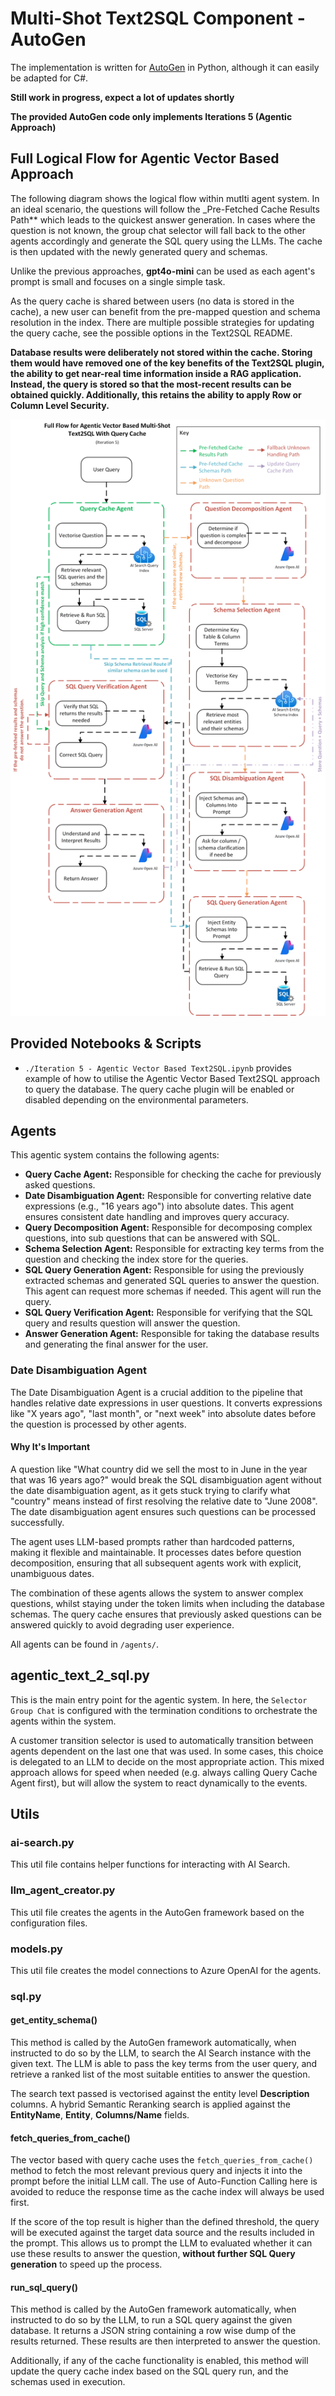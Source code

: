 # Multi-Shot Text2SQL Component - AutoGen

The implementation is written for [AutoGen](https://github.com/microsoft/autogen) in Python, although it can easily be adapted for C#.

**Still work in progress, expect a lot of updates shortly**

**The provided AutoGen code only implements Iterations 5 (Agentic Approach)**

## Full Logical Flow for Agentic Vector Based Approach

The following diagram shows the logical flow within mutlti agent system. In an ideal scenario, the questions will follow the _Pre-Fetched Cache Results Path** which leads to the quickest answer generation. In cases where the question is not known, the group chat selector  will fall back to the other agents accordingly and generate the SQL query using the LLMs. The cache is then updated with the newly generated query and schemas.

Unlike the previous approaches, **gpt4o-mini** can be used as each agent's prompt is small and focuses on a single simple task.

As the query cache is shared between users (no data is stored in the cache), a new user can benefit from the pre-mapped question and schema resolution in the index. There are multiple possible strategies for updating the query cache, see the possible options in the Text2SQL README.

**Database results were deliberately not stored within the cache. Storing them would have removed one of the key benefits of the Text2SQL plugin, the ability to get near-real time information inside a RAG application. Instead, the query is stored so that the most-recent results can be obtained quickly. Additionally, this retains the ability to apply Row or Column Level Security.**

![Vector Based with Query Cache Logical Flow.](../images/Agentic%20Text2SQL%20Query%20Cache.png "Agentic Vector Based with Query Cache Logical Flow")

## Provided Notebooks & Scripts

- `./Iteration 5 - Agentic Vector Based Text2SQL.ipynb` provides example of how to utilise the Agentic Vector Based Text2SQL approach to query the database. The query cache plugin will be enabled or disabled depending on the environmental parameters.

## Agents

This agentic system contains the following agents:

- **Query Cache Agent:** Responsible for checking the cache for previously asked questions.
- **Date Disambiguation Agent:** Responsible for converting relative date expressions (e.g., "16 years ago") into absolute dates. This agent ensures consistent date handling and improves query accuracy.
- **Query Decomposition Agent:** Responsible for decomposing complex questions, into sub questions that can be answered with SQL.
- **Schema Selection Agent:** Responsible for extracting key terms from the question and checking the index store for the queries.
- **SQL Query Generation Agent:** Responsible for using the previously extracted schemas and generated SQL queries to answer the question. This agent can request more schemas if needed. This agent will run the query.
- **SQL Query Verification Agent:** Responsible for verifying that the SQL query and results question will answer the question.
- **Answer Generation Agent:** Responsible for taking the database results and generating the final answer for the user.

### Date Disambiguation Agent

The Date Disambiguation Agent is a crucial addition to the pipeline that handles relative date expressions in user questions. It converts expressions like "X years ago", "last month", or "next week" into absolute dates before the question is processed by other agents.

#### Why It's Important

A question like "What country did we sell the most to in June in the year that was 16 years ago?" would break the SQL disambiguation agent without the date disambiguation agent, as it gets stuck trying to clarify what "country" means instead of first resolving the relative date to "June 2008". The date disambiguation agent ensures such questions can be processed successfully.

The agent uses LLM-based prompts rather than hardcoded patterns, making it flexible and maintainable. It processes dates before question decomposition, ensuring that all subsequent agents work with explicit, unambiguous dates.

The combination of these agents allows the system to answer complex questions, whilst staying under the token limits when including the database schemas. The query cache ensures that previously asked questions can be answered quickly to avoid degrading user experience.

All agents can be found in `/agents/`.

## agentic_text_2_sql.py

This is the main entry point for the agentic system. In here, the `Selector Group Chat` is configured with the termination conditions to orchestrate the agents within the system.

A customer transition selector is used to automatically transition between agents dependent on the last one that was used. In some cases, this choice is delegated to an LLM to decide on the most appropriate action. This mixed approach allows for speed when needed (e.g. always calling Query Cache Agent first), but will allow the system to react dynamically to the events.

## Utils

### ai-search.py

This util file contains helper functions for interacting with AI Search.

### llm_agent_creator.py

This util file creates the agents in the AutoGen framework based on the configuration files.

### models.py

This util file creates the model connections to Azure OpenAI for the agents.

### sql.py

#### get_entity_schema()

This method is called by the AutoGen framework automatically, when instructed to do so by the LLM, to search the AI Search instance with the given text. The LLM is able to pass the key terms from the user query, and retrieve a ranked list of the most suitable entities to answer the question.

The search text passed is vectorised against the entity level **Description** columns. A hybrid Semantic Reranking search is applied against the **EntityName**, **Entity**, **Columns/Name** fields.

#### fetch_queries_from_cache()

The vector based with query cache uses the `fetch_queries_from_cache()` method to fetch the most relevant previous query and injects it into the prompt before the initial LLM call. The use of Auto-Function Calling here is avoided to reduce the response time as the cache index will always be used first.

If the score of the top result is higher than the defined threshold, the query will be executed against the target data source and the results included in the prompt. This allows us to prompt the LLM to evaluated whether it can use these results to answer the question, **without further SQL Query generation** to speed up the process.

#### run_sql_query()

This method is called by the AutoGen framework automatically, when instructed to do so by the LLM, to run a SQL query against the given database. It returns a JSON string containing a row wise dump of the results returned. These results are then interpreted to answer the question.

Additionally, if any of the cache functionality is enabled, this method will update the query cache index based on the SQL query run, and the schemas used in execution.
